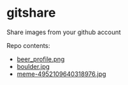 gitshare
========

Share images from your github account

Repo contents:
- [beer_profile.png](https://raw.github.com/ksheedlo/gitshare/master/.data/beer_profile.png)
- [boulder.jpg](https://raw.github.com/ksheedlo/gitshare/master/.data/boulder.jpg)
- [meme-4952109640318976.jpg](https://raw.github.com/ksheedlo/gitshare/master/.data/meme-4952109640318976.jpg)
